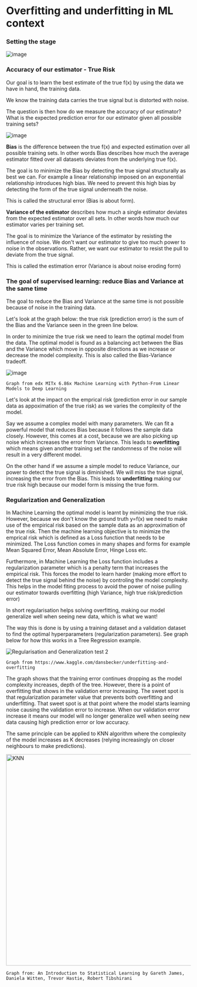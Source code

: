 # Overfitting and underfitting in ML context

### Setting the stage

![image](https://user-images.githubusercontent.com/34986276/130934492-afcc2594-481b-4b7c-907d-1743bdbf3ed1.png)


### Accuracy of our estimator - True Risk

Our goal is to learn the best estimate of the true f(x) by using the data we have in hand, the training data. 

We know the training data carries the true signal but is distorted with noise.

The question is then how do we measure the accuracy of our estimator? What is the expected prediction error for our estimator given all possible training sets?

![image](https://user-images.githubusercontent.com/34986276/130936428-393e90ec-0e94-4d6f-b5dd-916d93118d57.png)

**Bias** is the difference between the true f(x) and expected estimation over all possible training sets. In other words Bias describes how much the average estimator fitted over all datasets deviates from the underlying true f(x). 

The goal is to minimize the Bias by detecting the true signal structurally as best we can. For example a linear relationship imposed on an exponential relationship introduces high bias. We need to prevent this high bias by detecting the form of the true signal underneath the noise. 

This is called the structural error (Bias is about form).

**Variance of the estimator** describes how much a single estimator deviates from the expected estimator over all sets. In other words how much our estimator varies per training set. 

The goal is to minimize the Variance of the estimator by resisting the influence of noise. We don't want our estimator to give too much power to noise in the observations. Rather, we want our estimator to resist the pull to deviate from the true signal. 

This is called the estimation error (Variance is about noise eroding form) 

### The goal of supervised learning: reduce Bias and Variance at the same time

The goal to reduce the Bias and Variance at the same time is not possible because of noise in the training data. 

Let's look at the graph below: the true risk (prediction error) is the sum of the Bias and the Variance seen in the green line below.

In order to minimize the true risk we need to learn the optimal model from the data. 
The optimal model is found as a balancing act between the Bias and the Variance which move in opposite directions as we increase or decrease the model complexity.
This is also called the Bias-Variance tradeoff. 

![image](https://user-images.githubusercontent.com/34986276/130862105-62afe4c8-d7bc-492a-a34b-6785918cc8bf.png)
```
Graph from edx MITx 6.86x Machine Learning with Python-From Linear Models to Deep Learning
```
Let's look at the impact on the emprical risk (prediction error in our sample data as appoximation of the true risk) as we varies the complexity of the model.

Say we assume a complex model with many parameters. We can fit a powerful model that reduces Bias because it follows the sample data closely. 
However, this comes at a cost, because we are also picking up noise which increases the error from Variance. 
This leads to **overfitting** which means given another training set the randomness of the noise will result in a very different model.

On the other hand if we assume a simple model to reduce Variance, our power to detect the true signal is diminished. 
We will miss the true signal, increasing the error from the Bias.
This leads to **underfitting** making our true risk high because our model form is missing the true form.

### Regularization and Generalization

In Machine Learning the optimal model is learnt by minimizing the true risk. 
However, because we don't know the ground truth y=f(x) we need to make use of the empirical risk based on the sample data as an approximation of the true risk. 
Then the machine learning objective is to minimize the emprical risk which is defined as a Loss function that needs to be minimized. 
The Loss function comes in many shapes and forms for example Mean Squared Error, Mean Absolute Error, Hinge Loss etc. 

Furthermore, in Machine Learning the Loss function includes a regularization parameter which is a penalty term that increases the empirical risk. 
This forces the model to learn harder (making more effort to detect the true signal behind the noise) by controling the model complexity. 
This helps in the model fiting process to avoid the power of noise pulling our estimator towards overfitting (high Variance, high true risk/prediction error)

In short regularisation helps solving overfitting, making our model generalize well when seeing new data, which is what we want!

The way this is done is by using a training dataset and a validation dataset to find the optimal hyperparameters (regularization parameters).
See graph below for how this works in a Tree Regression example.

![Regularisation and Generalization test 2](https://user-images.githubusercontent.com/34986276/130910089-935d0ddf-2ba1-409c-943a-4738e62d5986.png)
```
Graph from https://www.kaggle.com/dansbecker/underfitting-and-overfitting
```
The graph shows that the training error continues dropping as the model complexity increases, depth of the tree. 
However, there is a point of overfitting that shows in the validation error increasing. 
The sweet spot is that regularization parameter value that prevents both overfitting and underfitting. 
That sweet spot is at that point where the model starts learning noise causing the validation error to increase.
When our validation error increase it means our model will no longer generalize well when seeing new data causing high prediction error or low accuracy. 

The same principle can be applied to KNN algorithm where the complexity of the model increases as K decreases (relying increasingly on closer neighbours to make predictions). 

<img width="576" alt="KNN" src="https://user-images.githubusercontent.com/34986276/130950118-4205412b-8d8a-4354-bb96-8377f47dacf9.png">

```
Graph from: An Introduction to Statistical Learning by Gareth James, Daniela Witten, Trevor Hastie, Robert Tibshirani
```



